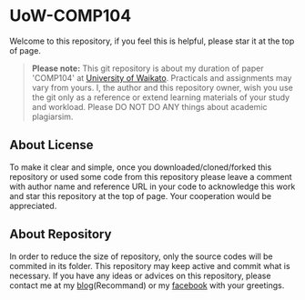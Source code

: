 # UoW-COMP104

Welcome to this repository, if you feel this is helpful, please star it at the top of page.
>**Please note:** This git repository is about my duration of paper 'COMP104' at [University of Waikato](http://www.waikato.ac.nz/). Practicals and assignments may vary from yours. I, the author and this repository owner, wish you use the git only as a reference or extend learning materials of your study and workload. Please DO NOT DO ANY things about academic plagiarsim.

## About License

To make it clear and simple, once you downloaded/cloned/forked this repository or used some code from this repository please leave a comment with author name and reference URL in your code to acknowledge this work and star this repository at the top of page. Your cooperation would be appreciated.

## About Repository

In order to reduce the size of repository, only the source codes will be commited in its folder. This repository may keep active and commit what is necessary. If you have any ideas or advices on this repository, please contact me at my [blog](http://www.kamikid.me/wp/2017/06/10/begin-coding-with-cs/)(Recommand) or my [facebook](https://www.facebook.com/KamikidFu) with your greetings.
